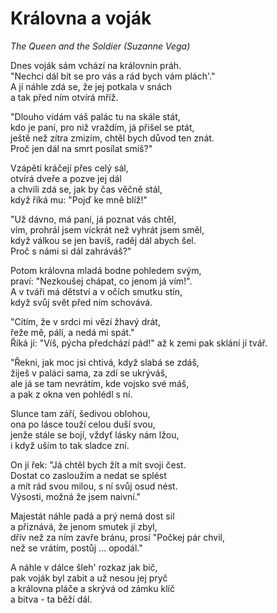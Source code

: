 # Královna a voják
*The Queen and the Soldier (Suzanne Vega)*

Dnes voják sám vchází na královnin práh.  
"Nechci dál bít se pro vás a rád bych vám plách'."  
A jí náhle zdá se, že jej potkala v snách  
a tak před ním otvírá mříž.

"Dlouho vídám váš palác tu na skále stát,  
kdo je paní, pro niž vraždím, já přišel se ptát,  
ještě než zítra zmizím, chtěl bych důvod ten znát.  
Proč jen dál na smrt posílat smíš?"

Vzápětí kráčejí přes celý sál,  
otvírá dveře a pozve jej dál    
a chvíli zdá se, jak by čas věčně stál,  
když říká mu: "Pojď ke mně blíž!"

"Už dávno, má paní, já poznat vás chtěl,  
vím, prohrál jsem víckrát než vyhrát jsem směl,    
když válkou se jen bavíš, raděj dál abych šel.  
Proč s námi si dál zahráváš?"

Potom královna mladá bodne pohledem svým,  
praví: "Nezkoušej chápat, co jenom já vím!".  
A v tváři má dětství a v očích smutku stín,  
když svůj svět před ním schovává.

"Cítím, že v srdci mi vězí žhavý drát,  
řeže mě, pálí, a nedá mi spát."  
Říká jí: "Víš, pýcha předchází pád!"
až k zemi pak sklání jí tvář.

"Řekni, jak moc jsi chtivá, když slabá se zdáš,  
žiješ v paláci sama, za zdí se ukrýváš,  
ale já se tam nevrátím, kde vojsko své máš,  
a pak z okna ven pohlédl s ní.

Slunce tam září, šedivou oblohou,  
ona po lásce touží celou duší svou,  
jenže stále se bojí, vždyť lásky nám lžou,  
i když uším to tak sladce zní.

On jí řek: "Já chtěl bych žít a mít svoji čest.  
Dostat co zasloužím a nedat se splést  
a mít rád svou milou, s ní svůj osud nést.  
Výsosti, možná že jsem naivní."

Majestát náhle padá a prý nemá dost sil  
a přiznává, že jenom smutek jí zbyl,  
dřív než za ním zavře bránu, prosí "Počkej pár chvil,  
než se vrátím, postůj ... opodál."

A náhle v dálce šleh' rozkaz jak bič,  
pak voják byl zabit a už nesou jej pryč  
a královna pláče a skrývá od zámku klíč  
a bitva - ta běží dál.

